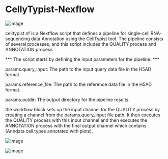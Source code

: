 
  # CellyTypist-Nexflow 
![image](https://github.com/balqees-mansour/CellyTypist-Nexflow/assets/87857777/16194b6a-b1a3-4968-b45e-8ef88dd22c16)


celltypist.nf is a Nextflow script that defines a pipeline for  single-cell RNA-sequencing data Annotation using the CellTypist tool. The pipeline consists of several processes, and this script includes the QUALITY process and ANNOTATION process.

*** The script starts by defining the input parameters for the pipeline: ***


params.query_input: The path to the input query data file in the H5AD format.
 
params.reference_file: The path to the reference data file in the H5AD format.

params.outdir: The output directory for the pipeline results.



the workflow block sets up the input channel for the QUALITY process by creating a channel from the params.query_input file path. It then executes the QUALITY process with this input channel and then executes the ANNOTATION process with the final output channel which contains (Anndata  cell types annotated with plots).

![image](https://github.com/balqees-mansour/CellyTypist-Nexflow/assets/87857777/399006c2-0ad9-43b7-9700-14c1b01e6c41)

![image](https://github.com/balqees-mansour/CellyTypist-Nexflow/assets/87857777/d9c4000b-d49f-4102-95d3-fd81f0a1b539)



